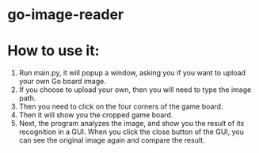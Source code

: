 # go-image-reader

# How to use it:

1. Run main.py, it will popup a window, asking you if you want to upload your own Go board image.
2. If you choose to upload your own, then you will need to type the image path.
3. Then you need to click on the four corners of the game board.
4. Then it will show you the cropped game board.
5. Next, the program analyzes the image, and show you the result of its recognition in a GUI. When you click the close button of the GUI, you can see the original image again and compare the result.
